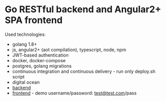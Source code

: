 # Go RESTful backend and Angular2+ SPA frontend

Used technologies:

* golang 1.8+
* js, angular2+ (aot compilation), typescript, node, npm
* JWT-based authentication
* docker, docker-compose
* postgres, golang migrations
* continuous integration and continuous delivery - run only deploy.sh script
* digital ocean
* [backend](http://zhanat.site:8080/ping)
* [frontend](http://zhanat.site:8081/login) - demo username/password: test@test.com/pass
